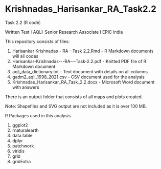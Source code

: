 # Krishnadas_Harisankar_RA_Task2.2

Task 2.2 (R code)

Written Test I AQLI-Senior Research Associate I EPIC India

This repository consists of files:

1. Harisankar Krishnadas - RA - Task 2.2.Rmd - R Markdown documents will all codes
2. Harisankar-Krishnadas---RA---Task-2.2.pdf - Knitted PDF file of R Markdown document
3. aqli_data_dictionary.txt - Text document with details on all columns
4. gadm2_aqli_1998_2021.csv - CSV document used for the analysis
5. Krishnadas_Harisankar_RA_Task_2.2.docx - Microsoft Word document with answers

There is an output folder that consists of all maps and plots created.

Note: Shapefiles and SVG output are not included as it is over 100 MB.

R Packages used in this analysis
1. ggplot2
2. rnaturalearth
3. data.table
4. dplyr
5. patchwork
6. viridis
7. grid
8. gridExtra
